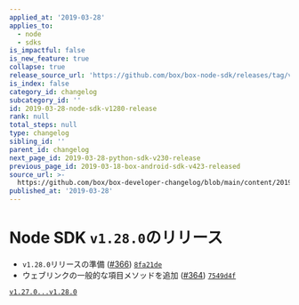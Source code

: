 ```yaml
---
applied_at: '2019-03-28'
applies_to:
  - node
  - sdks
is_impactful: false
is_new_feature: true
collapse: true
release_source_url: 'https://github.com/box/box-node-sdk/releases/tag/v1.28.0'
is_index: false
category_id: changelog
subcategory_id: ''
id: 2019-03-28-node-sdk-v1280-release
rank: null
total_steps: null
type: changelog
sibling_id: ''
parent_id: changelog
next_page_id: 2019-03-28-python-sdk-v230-release
previous_page_id: 2019-03-18-box-android-sdk-v423-released
source_url: >-
  https://github.com/box/box-developer-changelog/blob/main/content/2019/03-28-node-sdk-v1280-release.md
published_at: '2019-03-28'
---
```

# Node SDK `v1.28.0`のリリース

* `v1.28.0`リリースの準備 ([#366](https://github.com/box/box-node-sdk/pull/366)) [`8fa21de`](https://github.com/box/box-node-sdk/commit/8fa21de)
* ウェブリンクの一般的な項目メソッドを追加 ([#364](https://github.com/box/box-node-sdk/pull/364)) [`7549d4f`](https://github.com/box/box-node-sdk/commit/7549d4f)

[`v1.27.0...v1.28.0`](https://github.com/box/box-node-sdk/compare/`v1.27.0...v1.28.0`)
